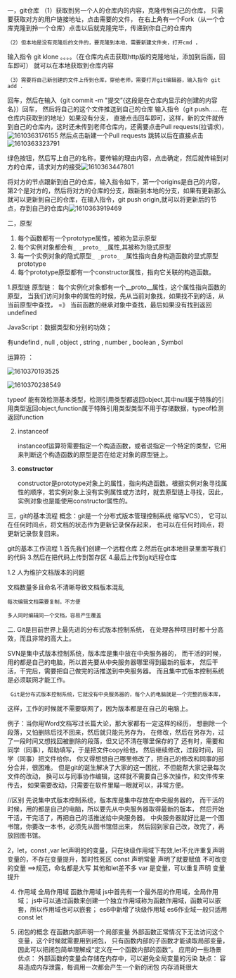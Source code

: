 一，git仓库
	（1）获取到另一个人的仓库内的内容，克隆传到自己的仓库，
   只需要获取对方的用户链接地址，点击需要的文件，
   在右上角有一个Fork（从一个仓库克隆到拎一个仓库）点击以后就克隆完毕，传递到你自己的仓库内

  	（2）但本地是没有克隆后的文件的，要克隆到本地，需要新建文件夹，打开cmd ，
输入指令 git klone 。。。。（在仓库内点击获取http版的克隆地址，添加到后面，回车即可）
就可以在本地获取到仓库内容

	（3）需要将自己新创建的文件上传到仓库，穿给老师，需要打开git编辑器，输入指令 git add .
回车，然后在输入（git commit -m "提交”{这段是在仓库内显示的创建的内容名}）回车，
然后将自己的这个文件推送到自己的仓库
输入指令（git push.......在仓库内获取到的地址）如果没有分支，
直接点击回车即可，这样，新的文件就传到自己的仓库内，这时还未传到老师仓库内，还需要点击Pull requests(拉请求)，![1610363176155](C:\Users\86158\AppData\Roaming\Typora\typora-user-images\1610363176155.png)
然后点击新建一个Pull requests 跳转以后在直接点击![1610363323791](C:\Users\86158\AppData\Roaming\Typora\typora-user-images\1610363323791.png)

绿色按钮，然后写上自己的名称，要传输的理由内容，点击确定，然后就传输到对方的仓库，请求对方的接受![1610363447801](C:\Users\86158\AppData\Roaming\Typora\typora-user-images\1610363447801.png)

将对方的节点跟新到自己的仓库，输入指令如下，第一个origins是自己的内容，第2个是对方的，然后将对方的仓库的分支，跟新到本地的分支，如果有更新那么就可以更新到自己的仓库，在输入指令，git push origin,就可以将更新后的节点，存到自己的仓库内![1610363919469](C:\Users\86158\AppData\Roaming\Typora\typora-user-images\1610363919469.png)



二，原型

1.  每个函数都有一个prototype属性，被称为显示原型 
2.  每个实例对象都会有`_ _proto_ _`属性,其被称为隐式原型
3.  每一个实例对象的隐式原型`_ _proto_ _`属性指向自身构造函数的显式原型prototype
4.  每个prototype原型都有一个constructor属性，指向它关联的构造函数。

1.原型链
原型链： 每个实例化对象都有一个__proto__属性，这个属性指向函数的原型，
当我们访问对象中的属性的时候，先从当前对象找，如果找不到的话，从当前原型中查找，
=》 当前函数的继承对象中查找，最后如果没有找到返回 undefined

JavaScript：数据类型和分别的功效；

有undefind , null , object , string , number , boolean , Symbol 

运算符 ：

![1610370193525](C:\Users\86158\AppData\Roaming\Typora\typora-user-images\1610370193525.png)

![1610370238549](C:\Users\86158\AppData\Roaming\Typora\typora-user-images\1610370238549.png)

 typeof 能有效检测基本类型，检测引用类型都返回object,其中null属于特殊的引用类型返回object,function属于特殊引用类型类型不用于存储数据，typeof检测返回function 

2. instanceof

   instanceof运算符需要指定一个构造函数，或者说指定一个特定的类型，它用来判断这个构造函数的原型是否在给定对象的原型链上。 

3. **constructor** 

   constructor是prototype对象上的属性，指向构造函数。根据实例对象寻找属性的顺序，若实例对象上没有实例属性或方法时，就去原型链上寻找，因此，实例对象也是能使用constructor属性的。 



三，git的基本流程
  概念：git是一个分布式版本管理控制系统 缩写VCS），
它可以在任何时间点，将文档的状态作为更新记录保存起来，
也可以在任何时间点，将更新记录恢复回来。

git的基本工作流程
 1.首先我们创建一个远程仓库
 2.然后在git本地目录里面写我们的代码
 3.然后在把代码上传到暂存区
 4.最后上传到git远程仓库

1.2 人为维护文档版本的问题

   文档数量多且命名不清晰导致文档版本混乱

    每次编辑文档需要复制，不方便
    
    多人同时编辑同一个文档，容易产生覆盖

  二.
    Git是目前世界上最先进的分布式版本控制系统，
    在处理各种项目时都十分高效，而且非常的高大上。

   SVN是集中式版本控制系统，版本库是集中放在中央服务器的，
   而干活的时候，用的都是自己的电脑，所以首先要从中央服务器哪里得到最新的版本，
    然后干活，干完后，需要把自己做完的活推送到中央服务器。
而且集中式版本控制系统是必须联网才能工作。

     Git是分布式版本控制系统，它就没有中央服务器的，每个人的电脑就是一个完整的版本库，
这样，工作的时候就不需要联网了，因为版本都是在自己的电脑上。

例子：当你用Word文档写过长篇大论，那大家都有一定这样的经历，
想删除一个段落，又怕删除后找不回来，然后就只能先另存为，
在修改，然后在另存为，过了一段时间又想找回被删除的段落，但又记不清在哪里保存的了
还有时，需要和同学（同事），帮助填写，于是把文件copy给他，
然后继续修改，过段时间，同学（同事）把文件给你，
你又得想想自己哪里修改了，把自己的修改和同事的部分合并，很困难。
但是git的诞生解决了大家的这一困扰，不但能帮大家记录每次文件的改动，
换可以与同事协作编辑，这样就不需要自己多次操作，和文件传来传去，
如果需要改动，只需要在软件里瞄一眼就可以，非常方便。

//区别
先说集中式版本控制系统，版本库是集中存放在中央服务器的，
而干活的时候，用的都是自己的电脑，所以要先从中央服务器取得最新的版本，
然后开始干活，干完活了，再把自己的活推送给中央服务器。
中央服务器就好比是一个图书馆，你要改一本书，必须先从图书馆借出来，
然后回到家自己改，改完了，再放回图书馆。


2，let，const ,var
     let声明的的变量，只在块级作用域下有效,let不允许重复声明变量的，不存在变量提升，暂时性死区
    const 声明常量  声明了就要赋值  不可改变的变量  ==>规范，命名都是大写 其他和let差不多
    var 是变量，可以重复声明 变量提升


4. 作用域
全局作用域  函数作用域
js中首先有一个最外层的作用域，全局作用域；
js中可以通过函数来创建一个独立作用域称为函数作用域，函数可以嵌套，所以作用域也可以嵌套；
es6中新增了块级作用域 es6作业域一般只适用const let 

5. 闭包的概念
在函数内部声明一个局部变量 外部函数正常情况下无法访问这个变量，这个时候就需要用到闭包，
只有函数内部的子函数才能读取局部变量，因此可以把闭包简单理解成“定义在一个函数内部的函数”。
应用的一些场景
优点： 外部函数的变量会存储在内存中，可以避免全局变量的污染
缺点： 容易造成内存泄露，每调用一次都会产生一个新的闭包 内存消耗很大




